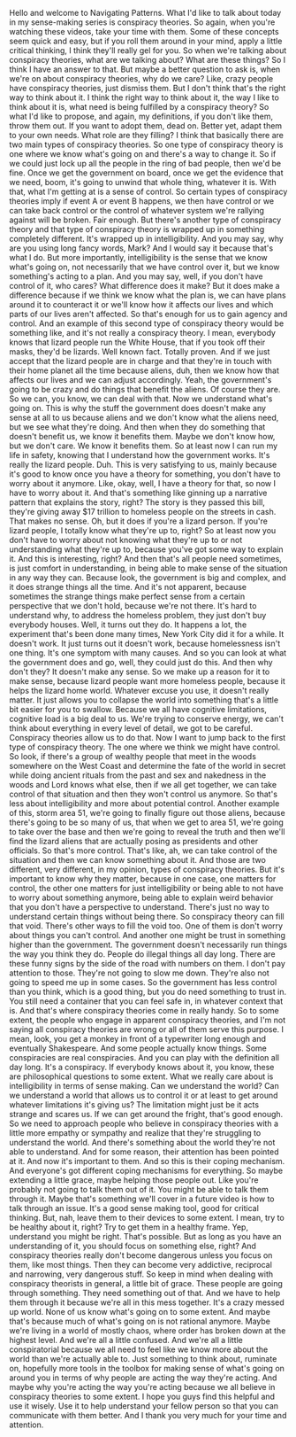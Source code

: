  Hello and welcome to Navigating Patterns. What I'd like to talk about today in my sense-making series is conspiracy theories. So again, when you're watching these videos, take your time with them. Some of these concepts seem quick and easy, but if you roll them around in your mind, apply a little critical thinking, I think they'll really gel for you. So when we're talking about conspiracy theories, what are we talking about? What are these things? So I think I have an answer to that. But maybe a better question to ask is, when we're on about conspiracy theories, why do we care? Like, crazy people have conspiracy theories, just dismiss them. But I don't think that's the right way to think about it. I think the right way to think about it, the way I like to think about it is, what need is being fulfilled by a conspiracy theory? So what I'd like to propose, and again, my definitions, if you don't like them, throw them out. If you want to adopt them, dead on. Better yet, adapt them to your own needs. What role are they filling? I think that basically there are two main types of conspiracy theories. So one type of conspiracy theory is one where we know what's going on and there's a way to change it. So if we could just lock up all the people in the ring of bad people, then we'd be fine. Once we get the government on board, once we get the evidence that we need, boom, it's going to unwind that whole thing, whatever it is. With that, what I'm getting at is a sense of control. So certain types of conspiracy theories imply if event A or event B happens, we then have control or we can take back control or the control of whatever system we're rallying against will be broken. Fair enough. But there's another type of conspiracy theory and that type of conspiracy theory is wrapped up in something completely different. It's wrapped up in intelligibility. And you may say, why are you using long fancy words, Mark? And I would say it because that's what I do. But more importantly, intelligibility is the sense that we know what's going on, not necessarily that we have control over it, but we know something's acting to a plan. And you may say, well, if you don't have control of it, who cares? What difference does it make? But it does make a difference because if we think we know what the plan is, we can have plans around it to counteract it or we'll know how it affects our lives and which parts of our lives aren't affected. So that's enough for us to gain agency and control. And an example of this second type of conspiracy theory would be something like, and it's not really a conspiracy theory. I mean, everybody knows that lizard people run the White House, that if you took off their masks, they'd be lizards. Well known fact. Totally proven. And if we just accept that the lizard people are in charge and that they're in touch with their home planet all the time because aliens, duh, then we know how that affects our lives and we can adjust accordingly. Yeah, the government's going to be crazy and do things that benefit the aliens. Of course they are. So we can, you know, we can deal with that. Now we understand what's going on. This is why the stuff the government does doesn't make any sense at all to us because aliens and we don't know what the aliens need, but we see what they're doing. And then when they do something that doesn't benefit us, we know it benefits them. Maybe we don't know how, but we don't care. We know it benefits them. So at least now I can run my life in safety, knowing that I understand how the government works. It's really the lizard people. Duh. This is very satisfying to us, mainly because it's good to know once you have a theory for something, you don't have to worry about it anymore. Like, okay, well, I have a theory for that, so now I have to worry about it. And that's something like ginning up a narrative pattern that explains the story, right? The story is they passed this bill, they're giving away $17 trillion to homeless people on the streets in cash. That makes no sense. Oh, but it does if you're a lizard person. If you're lizard people, I totally know what they're up to, right? So at least now you don't have to worry about not knowing what they're up to or not understanding what they're up to, because you've got some way to explain it. And this is interesting, right? And then that's all people need sometimes, is just comfort in understanding, in being able to make sense of the situation in any way they can. Because look, the government is big and complex, and it does strange things all the time. And it's not apparent, because sometimes the strange things make perfect sense from a certain perspective that we don't hold, because we're not there. It's hard to understand why, to address the homeless problem, they just don't buy everybody houses. Well, it turns out they do. It happens a lot, the experiment that's been done many times, New York City did it for a while. It doesn't work. It just turns out it doesn't work, because homelessness isn't one thing. It's one symptom with many causes. And so you can look at what the government does and go, well, they could just do this. And then why don't they? It doesn't make any sense. So we make up a reason for it to make sense, because lizard people want more homeless people, because it helps the lizard home world. Whatever excuse you use, it doesn't really matter. It just allows you to collapse the world into something that's a little bit easier for you to swallow. Because we all have cognitive limitations, cognitive load is a big deal to us. We're trying to conserve energy, we can't think about everything in every level of detail, we got to be careful. Conspiracy theories allow us to do that. Now I want to jump back to the first type of conspiracy theory. The one where we think we might have control. So look, if there's a group of wealthy people that meet in the woods somewhere on the West Coast and determine the fate of the world in secret while doing ancient rituals from the past and sex and nakedness in the woods and Lord knows what else, then if we all get together, we can take control of that situation and then they won't control us anymore. So that's less about intelligibility and more about potential control. Another example of this, storm area 51, we're going to finally figure out those aliens, because there's going to be so many of us, that when we get to area 51, we're going to take over the base and then we're going to reveal the truth and then we'll find the lizard aliens that are actually posing as presidents and other officials. So that's more control. That's like, ah, we can take control of the situation and then we can know something about it. And those are two different, very different, in my opinion, types of conspiracy theories. But it's important to know why they matter, because in one case, one matters for control, the other one matters for just intelligibility or being able to not have to worry about something anymore, being able to explain weird behavior that you don't have a perspective to understand. There's just no way to understand certain things without being there. So conspiracy theory can fill that void. There's other ways to fill the void too. One of them is don't worry about things you can't control. And another one might be trust in something higher than the government. The government doesn't necessarily run things the way you think they do. People do illegal things all day long. There are these funny signs by the side of the road with numbers on them. I don't pay attention to those. They're not going to slow me down. They're also not going to speed me up in some cases. So the government has less control than you think, which is a good thing, but you do need something to trust in. You still need a container that you can feel safe in, in whatever context that is. And that's where conspiracy theories come in really handy. So to some extent, the people who engage in apparent conspiracy theories, and I'm not saying all conspiracy theories are wrong or all of them serve this purpose. I mean, look, you get a monkey in front of a typewriter long enough and eventually Shakespeare. And some people actually know things. Some conspiracies are real conspiracies. And you can play with the definition all day long. It's a conspiracy. If everybody knows about it, you know, these are philosophical questions to some extent. What we really care about is intelligibility in terms of sense making. Can we understand the world? Can we understand a world that allows us to control it or at least to get around whatever limitations it's giving us? The limitation might just be it acts strange and scares us. If we can get around the fright, that's good enough. So we need to approach people who believe in conspiracy theories with a little more empathy or sympathy and realize that they're struggling to understand the world. And there's something about the world they're not able to understand. And for some reason, their attention has been pointed at it. And now it's important to them. And so this is their coping mechanism. And everyone's got different coping mechanisms for everything. So maybe extending a little grace, maybe helping those people out. Like you're probably not going to talk them out of it. You might be able to talk them through it. Maybe that's something we'll cover in a future video is how to talk through an issue. It's a good sense making tool, good for critical thinking. But, nah, leave them to their devices to some extent. I mean, try to be healthy about it, right? Try to get them in a healthy frame. Yep, understand you might be right. That's possible. But as long as you have an understanding of it, you should focus on something else, right? And conspiracy theories really don't become dangerous unless you focus on them, like most things. Then they can become very addictive, reciprocal and narrowing, very dangerous stuff. So keep in mind when dealing with conspiracy theorists in general, a little bit of grace. These people are going through something. They need something out of that. And we have to help them through it because we're all in this mess together. It's a crazy messed up world. None of us know what's going on to some extent. And maybe that's because much of what's going on is not rational anymore. Maybe we're living in a world of mostly chaos, where order has broken down at the highest level. And we're all a little confused. And we're all a little conspiratorial because we all need to feel like we know more about the world than we're actually able to. Just something to think about, ruminate on, hopefully more tools in the toolbox for making sense of what's going on around you in terms of why people are acting the way they're acting. And maybe why you're acting the way you're acting because we all believe in conspiracy theories to some extent. I hope you guys find this helpful and use it wisely. Use it to help understand your fellow person so that you can communicate with them better. And I thank you very much for your time and attention.